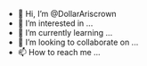 - 👋 Hi, I’m @DollarAriscrown
- 👀 I’m interested in ...
- 🌱 I’m currently learning ...
- 💞️ I’m looking to collaborate on ...
- 📫 How to reach me ...

<!---
DollarAriscrown/DollarAriscrown is a ✨ special ✨ repository because its `README.md` (this file) appears on your GitHub profile.
You can click the Preview link to take a look at your changes.
--->
